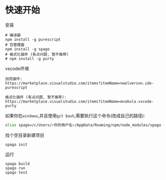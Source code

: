 # 快速开始

安装

```shell
# 编译器
npm install -g purescript
# 包管理器
npm install -g spago
# 格式化插件 (有点问题, 暂不推荐)
# npm install -g purty
```

vscode环境

```
加亮插件:
https://marketplace.visualstudio.com/items?itemName=nwolverson.ide-purescript

格式化插件 (有点问题, 暂不推荐): 
https://marketplace.visualstudio.com/items?itemName=mvakula.vscode-purty
```

如果你在`windows`,并且使用`git bash`,需要执行这个命令(改成自己的路径):

```bash
alias spago=/c/Users/<你的用户名>/AppData/Roaming/npm/node_modules/spago/spago.exe
```

找个空目录新建项目

```shell
spago init
```

运行

```shell
spago build
spago run
spago test
```